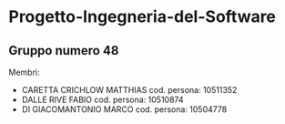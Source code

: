 # Progetto-Ingegneria-del-Software
## Gruppo numero 48

Membri:
- CARETTA CRICHLOW MATTHIAS cod. persona: 10511352
- DALLE RIVE FABIO cod. persona: 10510874
- DI GIACOMANTONIO MARCO cod. persona: 10504778

